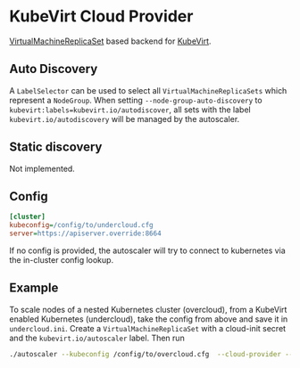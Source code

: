 # KubeVirt Cloud Provider

[VirtualMachineReplicaSet](https://kubevirt.gitbooks.io/user-guide/replicaset.html)
based backend for [KubeVirt](https://github.com/kubevirt/kubevirt).

## Auto Discovery

A `LabelSelector` can be used to select all `VirtualMachineReplicaSets` which
represent a `NodeGroup`. When setting `--node-group-auto-discovery` to
`kubevirt:labels=kubevirt.io/autodiscover`, all sets with the label
`kubevirt.io/autodiscovery` will be managed by the autoscaler.

## Static discovery

Not implemented.

## Config

```ini
[cluster]
kubeconfig=/config/to/undercloud.cfg
server=https://apiserver.override:8664
```

If no config is provided, the autoscaler will try to connect to kubernetes via
the in-cluster config lookup.

## Example

To scale nodes of a nested Kubernetes cluster (overcloud), from a KubeVirt
enabled Kubernetes (undercloud), take the config from above and save it in
`undercloud.ini`. Create a `VirtualMachineReplicaSet` with a cloud-init secret
and the `kubevirt.io/autoscaler` label. Then run

```bash
./autoscaler --kubeconfig /config/to/overcloud.cfg  --cloud-provider --cloud-config undercloud.ini --node-group-auto-discovery "kubevirt:labels=kubevirt.io/autoscaler"
```
